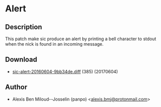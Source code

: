 Alert
=====

Description
-----------
This patch make sic produce an alert by printing a bell character to stdout when the nick is found in an incoming message.

Download
--------
* [sic-alert-20160604-9bb34de.diff](sic-alert-20160604-9bb34de.diff) (385) (20170604)

Author
------
* Alexis Ben Miloud--Josselin (panpo) <[alexis.bmj@protonmail.com](alexis.bmj@protonmail.com)>
